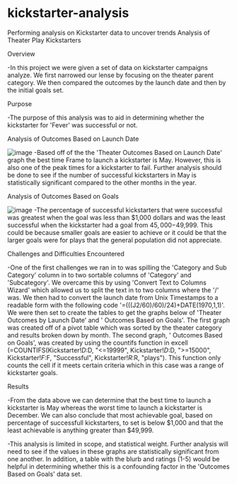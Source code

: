 # kickstarter-analysis
Performing analysis on Kickstarter data to uncover trends
Analysis of Theater Play Kickstarters

Overview

-In this project we were given a set of data on kickstarter campaigns analyze. We first narrowed our lense by focusing on the theater parent category. We then compared the outcomes by the launch date and then by the initial goals set. 

Purpose

-The purpose of this analysis was to aid in determining whether the kickstarter for 'Fever' was successful or not.

Analysis of Outcomes Based on Launch Date

![image](https://user-images.githubusercontent.com/78890771/111091498-1ba21280-8501-11eb-846f-06225ad402de.png)
-Based off of the the 'Theater Outcomes Based on Launch Date' graph the best time Frame to launch a kickstarter is May. However, this is also one of the peak times for a kickstarter to fail. Further analysis should be done to see if the number of successful kickstarters in May is statistically significant compared to the other months in the year. 

Analysis of Outcomes Based on Goals

![image](https://user-images.githubusercontent.com/78890771/111091456-fa412680-8500-11eb-81cf-283b56eced38.png)
-The percentage of successful kickstarters that were successful was greatest when the goal was less than $1,000 dollars and was the least successful when the kickstarter had a goal from $45,000-$49,999. This could be because smaller goals are easier to achieve or it could be that the larger goals were for plays that the general population did not appreciate. 

Challenges and Difficulties Encountered

-One of the first challenges we ran in to was spilling the 'Category and Sub Category' column in to two sortable columns of 'Category' and 'Subcategory'. We overcame this by using 'Convert Text to Columns Wizard' which allowed us to split the text in to two columns where the '/' was. We then had to convert the launch date from Unix Timestamps to a readable form with the following code '=(((J2/60)/60)/24)+DATE(1970,1,1)'. We were then set to create the tables to get the graphs below of 'Theater Outcomes by Launch Date' and ' Outcomes Based on Goals'. The first graph was created off of a pivot table which was sorted by the theater category and results broken down by month. The second graph, ' Outcomes Based on Goals', was created by using the countifs function in excell (=COUNTIFS(Kickstarter!$D:$D, "<=19999", Kickstarter!$D:$D, ">=15000", Kickstarter!$F:$F, "Successful", Kickstarter!$R:$R, "plays"). This function only counts the cell if it meets certain criteria which in this case was a range of kickstarter goals. 

Results

-From the data above we can determine that the best time to launch a kickstarter is May whereas the worst time to launch a kickstarter is December. We can also conclude that most achievable goal, based on percentage of successfull kickstarters, to set is below $1,000 and that the least achievable is anything greater than $49,999.

-This analysis is limited in scope, and statistical weight. Further analysis will need to see if the values in these graphs are statistically significant from one another. In addition, a table with the blurb and ratings (1-5) would be helpful in determining whether this is a confounding factor in the 'Outcomes Based on Goals' data set. 

